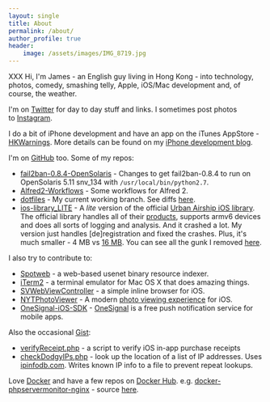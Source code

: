 ```yaml
---
layout: single
title: About
permalink: /about/
author_profile: true
header:
    image: /assets/images/IMG_8719.jpg
---
```


XXX Hi, I'm James - an English guy living in Hong Kong - into technology, photos, comedy, smashing telly, Apple, iOS/Mac development and, of course, the weather.

I'm on [Twitter][1] for day to day stuff and links. I sometimes post photos to [Instagram][3].

I do a bit of iPhone development and have an app on the iTunes AppStore - [HKWarnings][4]. More details can be found on my [iPhone development blog][6].

I'm on [GitHub][7] too. Some of my repos:

* [fail2ban-0.8.4-OpenSolaris][8] - Changes to get fail2ban-0.8.4 to run on OpenSolaris 5.11 snv_134 with `/usr/local/bin/python2.7`.
* [Alfred2-Workflows][9] - Some workflows for Alfred 2.
* [dotfiles][10] - My current working branch. See diffs [here][11].
* [ios-library_LITE][12] - A *lite* version of the official [Urban Airship iOS library][16]. The official library handles all of their [products][15], supports armv6 devices and does all sorts of logging and analysis. And it crashed a lot. My version just handles [de]registration and fixed the crashes. Plus, it's much smaller - 4 MB vs [16 MB][14]. You can see all the gunk I removed [here][13].

I also try to contribute to:

* [Spotweb][17] - a web-based usenet binary resource indexer.
* [iTerm2][18] - a terminal emulator for Mac OS X that does amazing things.
* [SVWebViewController][19] - a simple inline browser for iOS.
* [NYTPhotoViewer][24] - A modern [photo viewing experience](https://open.blogs.nytimes.com/2015/03/27/a-new-view-for-nytimes-photos/) for iOS.
* [OneSignal-iOS-SDK][25] - [OneSignal](https://onesignal.com/) is a free push notification service for mobile apps.

Also the occasional [Gist][20]:

* [verifyReceipt.php][21] - a script to verify iOS in-app purchase receipts
* [checkDodgyIPs.php][22] - look up the location of a list of IP addresses. Uses [ipinfodb.com][23]. Writes known IP info to a file to prevent repeat lookups.

Love [Docker](https://www.docker.com/) and have a few repos on [Docker Hub](https://hub.docker.com/r/stoutyhk/).
e.g. [docker-phpservermonitor-nginx](https://hub.docker.com/r/stoutyhk/docker-phpservermonitor-nginx/) - source [here](https://bitbucket.org/stouty/docker-phpservermonitor-nginx/src).

   [1]: https://twitter.com/stoutyhk
   [2]: https://alpha.app.net/stouty (alpha stouty link)
   [3]: http://instagram.com/stouty (Instagram)
   [4]: https://itunes.apple.com/hk/app/hkwarnings/id370901118?mt=8 (HKWarnings AppStore Link)
   [5]: https://itunes.apple.com/us/app/id594038629?mt=8&partnerId=30&siteID=4M*lvL2TS6Q
   [6]: http://tiberius-hk.com/ (iphone dev blog)
   [7]: https://github.com/jamesstout
   [8]: https://github.com/jamesstout/fail2ban-0.8.4-OpenSolaris
   [9]: https://github.com/jamesstout/Alfred2-Workflows
[10]: https://github.com/jamesstout/dotfiles/tree/working
[11]: https://github.com/jamesstout/dotfiles/compare/master...working
[12]: https://github.com/jamesstout/ios-library_LITE
[13]: https://github.com/jamesstout/ios-library_LITE/blob/master/CHANGELOG-LITE
[14]: http://com.urbanairship.filereleases.s3.amazonaws.com/libUAirship-latest.zip
[15]: http://urbanairship.com/products
[16]: https://github.com/urbanairship/ios-library
[17]: https://github.com/spotweb/spotweb
[18]: https://github.com/gnachman/iTerm2
[19]:https://github.com/samvermette/SVWebViewController
[20]: https://gist.github.com/jamesstout
[21]: https://gist.github.com/jamesstout/5073237
[22]: https://gist.github.com/jamesstout/5199181
[23]: http://ipinfodb.com/
[24]: https://github.com/jamesstout/NYTPhotoViewer
[25]: https://github.com/jamesstout/OneSignal-iOS-SDK
